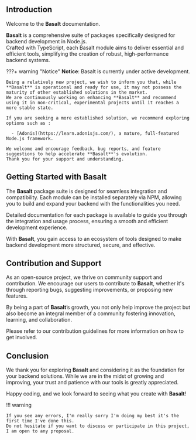 ## **Introduction**

Welcome to the **Basalt** documentation.

**Basalt** is a comprehensive suite of packages specifically designed for backend development in Node.js.  
Crafted with TypeScript, each Basalt module aims to deliver essential and efficient tools, simplifying the creation of robust, high-performance backend systems.

???+ warning "Notice"
    **Notice**: Basalt is currently under active development.

    Being a relatively new project, we wish to inform you that, while **Basalt** is operational and ready for use, it may not possess the maturity of other established solutions in the market.  
    We are continuously working on enhancing **Basalt** and recommend using it in non-critical, experimental projects until it reaches a more stable state. 
    
    If you are seeking a more established solution, we recommend exploring options such as :
      
      - [Adonis](https://learn.adonisjs.com/), a mature, full-featured Node.js framework.
    
    We welcome and encourage feedback, bug reports, and feature suggestions to help accelerate **Basalt**'s evolution.  
    Thank you for your support and understanding.

## **Getting Started with Basalt**

The **Basalt** package suite is designed for seamless integration and compatibility. Each module can be installed separately via NPM, allowing you to build and expand your backend with the functionalities you need.

Detailed documentation for each package is available to guide you through the integration and usage process, ensuring a smooth and efficient development experience.

With **Basalt**, you gain access to an ecosystem of tools designed to make backend development more structured, secure, and effective.

## **Contribution and Support**

As an open-source project, we thrive on community support and contribution. We encourage our users to contribute to **Basalt**, whether it's through reporting bugs, suggesting improvements, or proposing new features.

By being a part of **Basalt**’s growth, you not only help improve the project but also become an integral member of a community fostering innovation, learning, and collaboration.

Please refer to our contribution guidelines for more information on how to get involved.

## **Conclusion**

We thank you for exploring **Basalt** and considering it as the foundation for your backend solutions. While we are in the midst of growing and improving, your trust and patience with our tools is greatly appreciated.

Happy coding, and we look forward to seeing what you create with **Basalt**!

!!! warning

    If you see any errors, I'm really sorry I'm doing my best it's the first time I've done this.  
    Do not hesitate if you want to discuss or participate in this project, I am open to any proposal.
